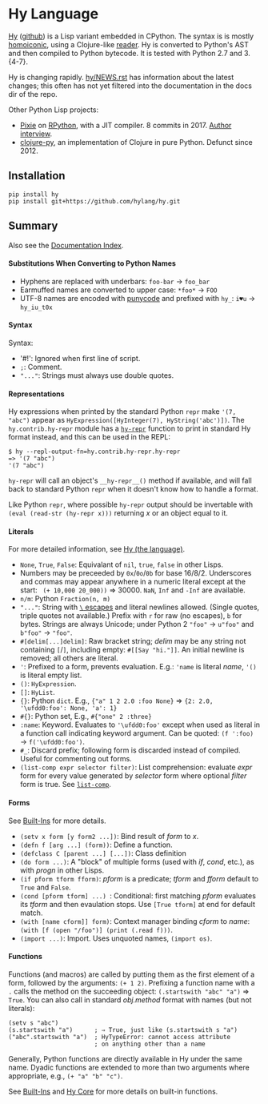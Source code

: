 Hy Language
===========

[Hy] ([github]) is a Lisp variant embedded in CPython. The syntax is
is mostly [homoiconic], using a Clojure-like [reader]. Hy is converted
to Python's AST and then compiled to Python bytecode. It is tested
with Python 2.7 and 3.{4-7}.

Hy is changing rapidly. [hy/NEWS.rst] has information about the latest
changes; this often has not yet filtered into the documentation in the
docs dir of the repo.

Other Python Lisp projects:
- [Pixie] on [RPython], with a JIT compiler. 8 commits in 2017.
  [Author interview][pixie-interview].
- [clojure-py], an implementation of Clojure in pure Python.
  Defunct since 2012.


[Hy]: http://docs.hylang.org/en/stable/
[RPython]: https://en.wikipedia.org/wiki/PyPy#RPython
[clojure-py]: https://github.com/drewr/clojure-py
[github]: https://github.com/hylang
[pixie-interview]: https://notamonadtutorial.com/indie-languages-interview-pixie-and-timothy-baldridge-cadbc36418dc
[pixie]: https://github.com/pixie-lang/pixie


Installation
------------

    pip install hy
    pip install git+https://github.com/hylang/hy.git


Summary
-------

Also see the [Documentation Index].

#### Substitutions When Converting to Python Names

- Hyphens are replaced with underbars:  `foo-bar` → `foo_bar`
- Earmuffed names are converted to upper case: `*foo*` → `FOO`
- UTF-8 names are encoded with [punycode] and prefixed with `hy_`:
  `i♥u` → `hy_iu_t0x`

#### Syntax

Syntax:
- '#!': Ignored when first line of script.
- `;`: Comment.
- `"..."`: Strings must always use double quotes.

#### Representations

Hy expressions when printed by the standard Python `repr` make `'(7,
"abc")` appear as `HyExpression([HyInteger(7), HyString('abc')])`. The
`hy.contrib.hy-repr` module has a [`hy-repr`] function to print in
standard Hy format instead, and this can be used in the REPL:

    $ hy --repl-output-fn=hy.contrib.hy-repr.hy-repr
    => '(7 "abc")
    '(7 "abc")

`hy-repr` will call an object's `__hy-repr__()` method if available,
and will fall back to standard Python `repr` when it doesn't know how
to handle a format.

Like Python `repr`, where possible `hy-repr` output should be
invertable with `(eval (read-str (hy-repr x)))` returning _x_ or an
object equal to it.

#### Literals

For more detailed information, see [Hy (the language)][api].

- `None`, `True`, `False`: Equivalant of `nil`, `true`, `false` in
  other Lisps.
- Numbers may be preceeded by `0x`/`0o`/`0b` for base 16/8/2.
  Underscores and commas may appear anywhere in a numeric literal
  except at the start: ` (+ 10,000 20_000))` => 30000. `NaN`, `Inf`
  and `-Inf` are available.
- `n/m`: Python `Fraction(n, m)`
- `"..."`: String with [`\` escapes] and literal newlines allowed.
  (Single quotes, triple quotes not available.) Prefix with `r` for
  raw (no escapes), `b` for bytes. Strings are always Unicode; under
  Python 2 `"foo"` → `u"foo"` and `b"foo"` → `"foo"`.
- `#[delim[...]delim]`: Raw bracket string; _delim_ may be any string
  not containing `[`/`]`, including empty: `#[[Say "hi."]]`. An
  initial newline is removed; all others are literal.
- `'`: Prefixed to a form, prevents evaluation. E.g.: `'name` is
  literal _name_, `'()` is literal empty list.
- `()`: `HyExpression`.
- `[]`: `HyList`.
- `{}`: Python `dict`. E.g.,
  `{"a" 1 2 2.0 :foo None}` ⇒ `{2: 2.0, '\ufdd0:foo': None, 'a': 1}`
- `#{}`: Python set, E.g., `#{"one" 2 :three}`
- `:name`: Keyword. Evaluates to `'\ufdd0:foo'` except when used as
  literal in a function call indicating keyword argument. Can be
  quoted: `(f ':foo)` → `f('\ufdd0:foo')`.
- `#_`: Discard prefix; following form is discarded instead of
  compiled. Useful for commenting out forms.
- `(list-comp expr selector filter)`: List comprehension: evaluate
  _expr_ form for every value generated by _selector_ form where
  optional _filter_ form is true. See [`list-comp`].

#### Forms

See [Built-Ins] for more details.

- `(setv x form [y form2 ...])`: Bind result of _form_ to _x_.
- `(defn f [arg ...] (form))`: Define a function.
- `(defclass C [parent ...] [...])`: Class definition
- `(do form ...)`: A "block" of multiple forms (used with _if_,
  _cond_, etc.), as with _progn_ in other Lisps.
- `(if pform tform fform)`: _pform_ is a predicate; _tform_ and
  _fform_ default to `True` and `False`.
- `(cond [pform tform] ...) `: Conditional: first matching _pform_
  evaluates its _tform_ and then evaulation stops. Use `[True tform]`
  at end for default match.
- `(with [name cform]] form)`: Context manager binding _cform_ to
  _name_: `(with [f (open "/foo")] (print (.read f)))`.
- `(import ...)`: Import. Uses unquoted names, `(import os)`.

#### Functions

Functions (and macros) are called by putting them as the first element
of a form, followed by the arguments: `(+ 1 2)`. Prefixing a function
name with a `.` calls the method on the succeeding object:
`(.startswith "abc" "a")` ⇒ `True`. You can also call in standard
_obj.method_ format with names (but not literals):

    (setv s "abc")
    (s.startswith "a")      ; ⇒ True, just like (s.startswith s "a")
    ("abc".startswith "a")  ; HyTypeError: cannot access attribute
                            ; on anything other than a name

Generally, Python functions are directly available in Hy under the
same name. Dyadic functions are extended to more than two arguments
where appropriate, e.g., `(+ "a" "b" "c")`.

See [Built-Ins] and [Hy Core] for more details on built-in functions.



[Built-Ins]: http://docs.hylang.org/en/stable/language/api.html#built-ins
[Documentation Index]: http://docs.hylang.org/en/stable/language/index.html
[Hy Core]: http://docs.hylang.org/en/stable/language/core.html
[`\` escapes]: https://docs.python.org/3/reference/lexical_analysis.html#strings
[`hy-repr`]: http://docs.hylang.org/en/stable/contrib/hy_repr.html
[`list-comp`]: http://docs.hylang.org/en/stable/language/api.html#list-comp
[api]: http://docs.hylang.org/en/stable/language/api.html
[homoiconic]: https://en.wikipedia.org/wiki/Homoiconicity
[hy/NEWS.rst]: https://github.com/hylang/hy/blob/master/NEWS.rst
[punycode]: https://en.wikipedia.org/wiki/Punycode
[reader]: https://clojure.org/reference/reader
